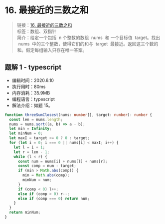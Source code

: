 # 16. 最接近的三数之和

> 链接：[16. 最接近的三数之和](https://leetcode-cn.com/problems/3sum-closest/)  
> 标签：数组、双指针  
> 简介：给定一个包括  n 个整数的数组  nums  和 一个目标值  target。找出  nums  中的三个整数，使得它们的和与  target  最接近。返回这三个数的和。假定每组输入只存在唯一答案。

## 题解 1 - typescript

- 编辑时间：2020.6.10
- 执行用时：80ms
- 内存消耗：35.9MB
- 编程语言：typescript
- 解法介绍：如题 15。

```typescript
function threeSumClosest(nums: number[], target: number): number {
  const len = nums.length;
  nums = nums.sort((a, b) => a - b);
  let min = Infinity;
  let minNum = 0;
  let maxI = target <= 0 ? 0 : target;
  for (let i = 0; i === 0 || nums[i] < maxI; i++) {
    let l = i + 1;
    let r = len - 1;
    while (l < r) {
      const num = nums[i] + nums[l] + nums[r];
      const comp = num - target;
      if (min > Math.abs(comp)) {
        min = Math.abs(comp);
        minNum = num;
      }
      if (comp < 0) l++;
      else if (comp > 0) r--;
      else if (comp === 0) return num;
    }
  }
  return minNum;
}
```
